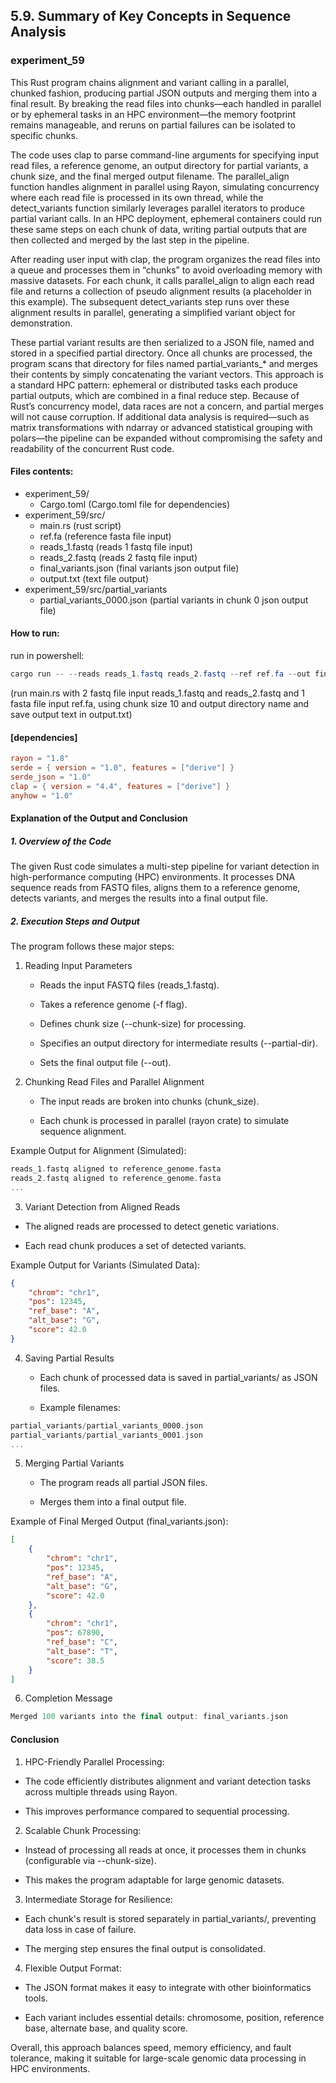 ## 5.9. Summary of Key Concepts in Sequence Analysis

### experiment_59

This Rust program chains alignment and variant calling in a parallel, chunked fashion, producing partial JSON outputs and merging them into a final result. By breaking the read files into chunks—each handled in parallel or by ephemeral tasks in an HPC environment—the memory footprint remains manageable, and reruns on partial failures can be isolated to specific chunks.

The code uses clap to parse command-line arguments for specifying input read files, a reference genome, an output directory for partial variants, a chunk size, and the final merged output filename. The parallel_align function handles alignment in parallel using Rayon, simulating concurrency where each read file is processed in its own thread, while the detect_variants function similarly leverages parallel iterators to produce partial variant calls. In an HPC deployment, ephemeral containers could run these same steps on each chunk of data, writing partial outputs that are then collected and merged by the last step in the pipeline.

After reading user input with clap, the program organizes the read files into a queue and processes them in “chunks” to avoid overloading memory with massive datasets. For each chunk, it calls parallel_align to align each read file and returns a collection of pseudo alignment results (a placeholder in this example). The subsequent detect_variants step runs over these alignment results in parallel, generating a simplified variant object for demonstration.

These partial variant results are then serialized to a JSON file, named and stored in a specified partial directory. Once all chunks are processed, the program scans that directory for files named partial_variants_* and merges their contents by simply concatenating the variant vectors. This approach is a standard HPC pattern: ephemeral or distributed tasks each produce partial outputs, which are combined in a final reduce step. Because of Rust’s concurrency model, data races are not a concern, and partial merges will not cause corruption. If additional data analysis is required—such as matrix transformations with ndarray or advanced statistical grouping with polars—the pipeline can be expanded without compromising the safety and readability of the concurrent Rust code.

#### Files contents:
* experiment_59/
  * Cargo.toml (Cargo.toml file for dependencies)
* experiment_59/src/
  * main.rs (rust script)
  * ref.fa (reference fasta file input)
  * reads_1.fastq (reads 1 fastq file input)
  * reads_2.fastq (reads 2 fastq file input)
  * final_variants.json (final variants json output file)
  * output.txt (text file output)
* experiment_59/src/partial_variants
  * partial_variants_0000.json (partial variants in chunk 0 json output file)
  
#### How to run:

run in powershell:

```powershell
cargo run -- --reads reads_1.fastq reads_2.fastq --ref ref.fa --out final_variants.json --chunk-size 10 --partial-dir partial_variants | tee output.txt
```

(run main.rs with 2 fastq file input reads_1.fastq and reads_2.fastq and 1 fasta file input ref.fa, using chunk size 10 and output directory name and save output text in output.txt) 
  
#### [dependencies]

```toml
rayon = "1.8"            
serde = { version = "1.0", features = ["derive"] }  
serde_json = "1.0"        
clap = { version = "4.4", features = ["derive"] }  
anyhow = "1.0"   
```

#### Explanation of the Output and Conclusion

##### 1. Overview of the Code

The given Rust code simulates a multi-step pipeline for variant detection in high-performance computing (HPC) environments. It processes DNA sequence reads from FASTQ files, aligns them to a reference genome, detects variants, and merges the results into a final output file.

##### 2. Execution Steps and Output
The program follows these major steps:

1. Reading Input Parameters

   * Reads the input FASTQ files (reads_1.fastq).

   * Takes a reference genome (-f flag).

   * Defines chunk size (--chunk-size) for processing.

   * Specifies an output directory for intermediate results (--partial-dir).

   * Sets the final output file (--out).

2. Chunking Read Files and Parallel Alignment

   * The input reads are broken into chunks (chunk_size).

   * Each chunk is processed in parallel (rayon crate) to simulate sequence alignment.

Example Output for Alignment (Simulated):

```rust
reads_1.fastq aligned to reference_genome.fasta
reads_2.fastq aligned to reference_genome.fasta
...
```

3. Variant Detection from Aligned Reads

  * The aligned reads are processed to detect genetic variations.

  * Each read chunk produces a set of detected variants.

Example Output for Variants (Simulated Data):

```json
{
    "chrom": "chr1",
    "pos": 12345,
    "ref_base": "A",
    "alt_base": "G",
    "score": 42.0
}
```

4. Saving Partial Results

   * Each chunk of processed data is saved in partial_variants/ as JSON files.

   * Example filenames:

```rust
partial_variants/partial_variants_0000.json
partial_variants/partial_variants_0001.json
...
```

5. Merging Partial Variants

   * The program reads all partial JSON files.

   * Merges them into a final output file.

Example of Final Merged Output (final_variants.json):

```json
[
    {
        "chrom": "chr1",
        "pos": 12345,
        "ref_base": "A",
        "alt_base": "G",
        "score": 42.0
    },
    {
        "chrom": "chr1",
        "pos": 67890,
        "ref_base": "C",
        "alt_base": "T",
        "score": 38.5
    }
]
```

6. Completion Message

```rust
Merged 100 variants into the final output: final_variants.json
```

#### Conclusion

1. HPC-Friendly Parallel Processing:

  * The code efficiently distributes alignment and variant detection tasks across multiple threads using Rayon.

  * This improves performance compared to sequential processing.

2. Scalable Chunk Processing:

  * Instead of processing all reads at once, it processes them in chunks (configurable via --chunk-size).

  * This makes the program adaptable for large genomic datasets.

3. Intermediate Storage for Resilience:

  * Each chunk's result is stored separately in partial_variants/, preventing data loss in case of failure.

  * The merging step ensures the final output is consolidated.

4. Flexible Output Format:

  * The JSON format makes it easy to integrate with other bioinformatics tools.

  * Each variant includes essential details: chromosome, position, reference base, alternate base, and quality score.

Overall, this approach balances speed, memory efficiency, and fault tolerance, making it suitable for large-scale genomic data processing in HPC environments.

